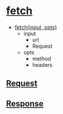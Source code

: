 # [fetch](https://developer.mozilla.org/zh-CN/docs/Web/API/Fetch_API)

* [fetch(input, opts)](https://developer.mozilla.org/zh-CN/docs/Web/API/WindowOrWorkerGlobalScope/fetch)
  * input
    * url
    * Request
  * opts
    * method
    * headers 

## [Request](https://developer.mozilla.org/zh-CN/docs/Web/API/Request)

## [Response](https://developer.mozilla.org/zh-CN/docs/Web/API/Response)